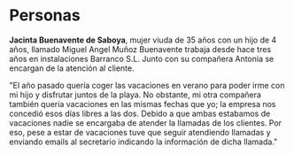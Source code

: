 
# Personas

**Jacinta Buenavente de Saboya**, mujer viuda de 35 años con un hijo de 4 años,
llamado Miguel Angel Muñoz Buenavente trabaja desde hace tres años en
instalaciones Barranco S.L. Junto con su compañera Antonia se encargan
de la atención al cliente.

"El año pasado quería coger las vacaciones en verano para poder irme con mi
hijo y disfrutar juntos de la playa. No obstante, mi otra compañera también
quería vacaciones en las mismas fechas que yo; la empresa nos concedió
esos días libres a las dos. Debido a que ambas estabamos de vacaciones
nadie se encargaba de atender la llamadas de los clientes.
Por eso, pese a estar de vacaciones tuve que seguir atendiendo llamadas y
enviando emails al secretario indicando la información de dicha llamada."
